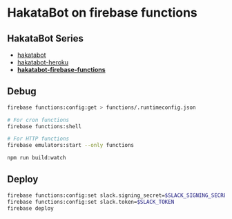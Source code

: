 # HakataBot on firebase functions

## HakataBot Series

* [hakatabot](https://github.com/hakatashi/hakatabot)
* [hakatabot-heroku](https://github.com/hakatashi/hakatabot-heroku)
* [**hakatabot-firebase-functions**](https://github.com/hakatashi/hakatabot-firebase-functions)

## Debug

```sh
firebase functions:config:get > functions/.runtimeconfig.json

# For cron functions
firebase functions:shell

# For HTTP functions
firebase emulators:start --only functions

npm run build:watch
```

## Deploy

```sh
firebase functions:config:set slack.signing_secret=$SLACK_SIGNING_SECRET
firebase functions:config:set slack.token=$SLACK_TOKEN
firebase deploy
```
